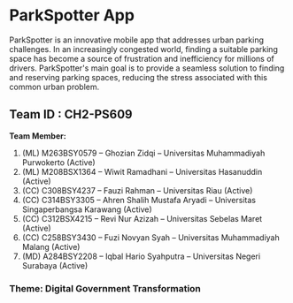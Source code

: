 # ParkSpotter App

ParkSpotter is an innovative mobile app that addresses urban parking challenges. In an
increasingly congested world, finding a suitable parking space has become a source of
frustration and inefficiency for millions of drivers. ParkSpotter's main goal is to provide a
seamless solution to finding and reserving parking spaces, reducing the stress associated
with this common urban problem.


## Team ID : CH2-PS609

**Team Member:**
1.  (ML) M263BSY0579 – Ghozian Zidqi – Universitas Muhammadiyah Purwokerto (Active)
2. (ML) M208BSX1364 – Wiwit Ramadhani – Universitas Hasanuddin (Active)
3. (CC) C308BSY4237 – Fauzi Rahman – Universitas Riau (Active)
4. (CC) C314BSY3305 – Ahren Shalih Mustafa Aryadi – Universitas Singaperbangsa
Karawang (Active)
5. (CC) C312BSX4215 – Revi Nur Azizah – Universitas Sebelas Maret (Active)
6. (CC) C258BSY3430 – Fuzi Novyan Syah – Universitas Muhammadiyah Malang (Active)
7. (MD) A284BSY2208 – Iqbal Hario Syahputra – Universitas Negeri Surabaya (Active)

### Theme: Digital Government Transformation
